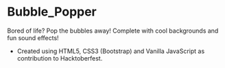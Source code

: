 # Bubble_Popper
Bored of life? Pop the bubbles away! Complete with cool backgrounds and fun sound effects!


- Created using HTML5, CSS3 (Bootstrap) and Vanilla JavaScript as contribution to Hacktoberfest.
